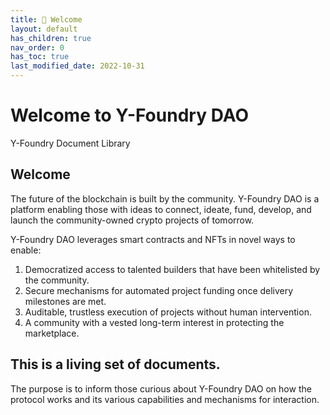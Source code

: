 ```yaml
---
title: 🌈 Welcome
layout: default
has_children: true
nav_order: 0
has_toc: true
last_modified_date: 2022-10-31
---
```


# Welcome to Y-Foundry DAO

Y-Foundry Document Library 

## Welcome

The future of the blockchain is built by the community. Y-Foundry DAO is a platform enabling those with ideas to connect, ideate, fund, develop, and launch the community-owned crypto projects of tomorrow.

Y-Foundry DAO leverages smart contracts and NFTs in novel ways to enable:
1. Democratized access to talented builders that have been whitelisted by the community.
2. Secure mechanisms for automated project funding once delivery milestones are met.
3. Auditable, trustless execution of projects without human intervention.
4. A community with a vested long-term interest in protecting the marketplace.

## This is a living set of documents.  

The purpose is to inform those curious about Y-Foundry DAO on how the protocol works and its various capabilities and mechanisms for interaction.

